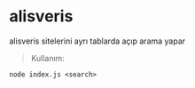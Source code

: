 # alisveris
alisveris sitelerini ayrı tablarda açıp arama yapar

> Kullanım: 
```
node index.js <search>
```
